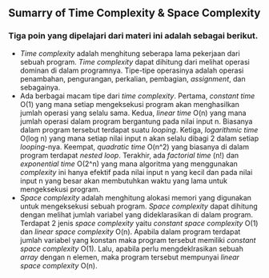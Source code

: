 ## Sumarry of Time Complexity & Space Complexity

### Tiga poin yang dipelajari dari materi ini adalah sebagai berikut.
- *Time complexity* adalah menghitung seberapa lama pekerjaan dari sebuah program. *Time complexity* dapat dihitung dari melihat operasi dominan di dalam programnya. Tipe-tipe operasinya adalah operasi penambahan, pengurangan, perkalian, pembagian, *assignment*, dan sebagainya.
- Ada berbagai macam tipe dari *time complexity*. Pertama, *constant time* O(1) yang mana setiap mengeksekusi program akan menghasilkan jumlah operasi yang selalu sama. Kedua, *linear time* O(n) yang mana jumlah operasi dalam program bergantung pada nilai input n. Biasanya dalam program tersebut terdapat suatu *looping*. Ketiga, *logarithmic time* O(log n) yang mana setiap nilai input n akan selalu dibagi 2 dalam setiap *looping*-nya. Keempat, *quadratic time* O(n^2) yang biasanya di dalam program terdapat *nested loop*. Terakhir, ada *factorial time* (n!) dan *exponential time* O(2^n) yang mana algoritma yang menggunakan *complexity* ini hanya efektif pada nilai input n yang kecil dan pada nilai input n yang besar akan membutuhkan waktu yang lama untuk mengeksekusi program.
- *Space complexity* adalah menghitung alokasi memori yang digunakan untuk mengeksekusi sebuah program. *Space complexity* dapat dihitung dengan melihat jumlah variabel yang dideklarasikan di dalam program. Terdapat 2 jenis *space complexity* yaitu *constant space complexity* O(1) dan *linear space complexity* O(n). Apabila dalam program terdapat jumlah variabel yang konstan maka program tersebut memiliki *constant space complexity* O(1). Lalu, apabila perlu mengdeklrasikan sebuah *array* dengan n elemen, maka program tersebut mempunyai *linear space complexity* O(n). 